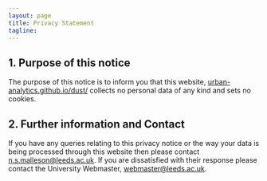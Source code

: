 ```yaml
---
layout: page
title: Privacy Statement
tagline: 
---
```



## 1. Purpose of this notice

The purpose of this notice is to inform you that this website, [urban-analytics.github.io/dust/](https://urban-analytics.github.io/dust/) collects no personal data of any kind and sets no cookies.

## 2. Further information and Contact

If you have any queries relating to this privacy notice or the way your data is being processed through this website then please contact [n.s.malleson@leeds.ac.uk](mailto:n.s.malleson@leeds.ac.uk).  If you are dissatisfied with their response please contact the University Webmaster, [webmaster@leeds.ac.uk](mailto:webmaster@leeds.ac.uk). 
